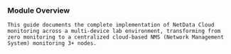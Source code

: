 ### Module Overview
`This guide documents the complete implementation of NetData Cloud monitoring across a multi-device lab environment, transforming from zero monitoring to a centralized cloud-based NMS (Network Management System) monitoring 3+ nodes.`

